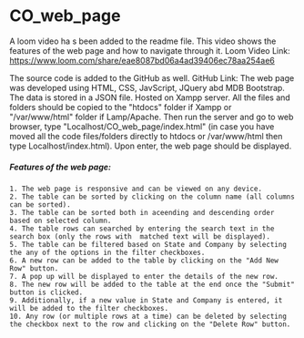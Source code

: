# CO_web_page
A loom video ha
s been added to the readme file. This video shows the features of the web page and how to navigate through it. 
Loom Video Link: https://www.loom.com/share/eae8087bd06a4ad39406ec78aa254ae6

The source code is added to the GitHub as well.
GitHub Link:
The web page was developed using HTML, CSS, JavScript, JQuery abd MDB Bootstrap. The data is stored in a JSON file.
Hosted on Xampp server. All the files and folders should be copied to the "htdocs" folder if Xampp or "/var/www/html" folder if Lamp/Apache. Then run the server and go to web browser, type "Localhost/CO_web_page/index.html" (in case you have moved all the code files/folders directly to htdocs or /var/www/html then type Localhost/index.html). Upon enter, the web page should be displayed. 

##### Features of the web page:
    1. The web page is responsive and can be viewed on any device.
    2. The table can be sorted by clicking on the column name (all columns can be sorted).
    3. The table can be sorted both in aceending and descending order based on selected column.
    4. The table rows can searched by entering the search text in the search box (only the rows with  matched text will be displayed).
    5. The table can be filtered based on State and Company by selecting the any of the options in the filter checkboxes.
    6. A new row can be added to the table by clicking on the "Add New Row" button.
    7. A pop up will be displayed to enter the details of the new row.
    8. The new row will be added to the table at the end once the "Submit" button is clicked.
    9. Additionally, if a new value in State and Company is entered, it will be added to the filter checkboxes.
    10. Any row (or multiple rows at a time) can be deleted by selecting the checkbox next to the row and clicking on the "Delete Row" button.
